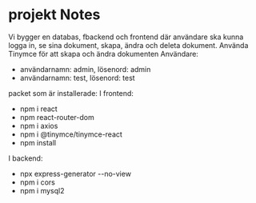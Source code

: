 # projekt Notes
Vi bygger en databas, fbackend och frontend där användare ska kunna logga in, se sina dokument, skapa, ändra och deleta dokument. Använda Tinymce för att skapa och ändra dokumenten
Användare:
+ användarnamn: admin, lösenord: admin
+ användarnamn: test, lösenord: test

packet som är installerade:
I frontend:
- npm i react
- npm react-router-dom
- npm i axios
- npm i @tinymce/tinymce-react
- npm install

I backend:
- npx express-generator --no-view
- npm i cors
- npm i mysql2
